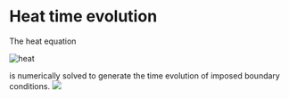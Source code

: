 # Heat time evolution
The heat equation 

![heat](http://mathurl.com/y8ltv3t8.png) 

is numerically solved to generate the time evolution of imposed boundary conditions.
![](heat.gif)
